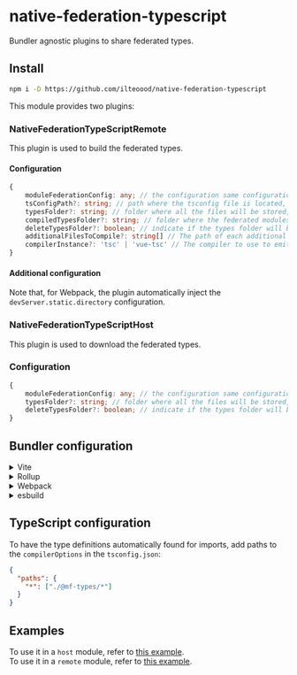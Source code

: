 # native-federation-typescript

Bundler agnostic plugins to share federated types.

## Install

```bash
npm i -D https://github.com/ilteoood/native-federation-typescript
```

This module provides two plugins:

### NativeFederationTypeScriptRemote
This plugin is used to build the federated types.

#### Configuration
```typescript
{
    moduleFederationConfig: any; // the configuration same configuration provided to the module federation plugin, it is MANDATORY
    tsConfigPath?: string; // path where the tsconfig file is located, default is ''./tsconfig.json'
    typesFolder?: string; // folder where all the files will be stored, default is '@mf-types',
    compiledTypesFolder?: string; // folder where the federated modules types will be stored, default is 'compiled-types'
    deleteTypesFolder?: boolean; // indicate if the types folder will be deleted when the job completes, default is 'true'
    additionalFilesToCompile?: string[] // The path of each additional file which should be emitted
    compilerInstance?: 'tsc' | 'vue-tsc' // The compiler to use to emit files, default is 'tsc'
}
```

#### Additional configuration
Note that, for Webpack, the plugin automatically inject the `devServer.static.directory` configuration.

### NativeFederationTypeScriptHost
This plugin is used to download the federated types.

### Configuration

```typescript
{
    moduleFederationConfig: any; // the configuration same configuration provided to the module federation plugin, it is MANDATORY
    typesFolder?: string; // folder where all the files will be stored, default is '@mf-types',
    deleteTypesFolder?: boolean; // indicate if the types folder will be deleted before the job starts, default is 'true'
}
```

## Bundler configuration

<details>
<summary>Vite</summary><br>

```ts
// vite.config.ts
import {NativeFederationTypeScriptHost, NativeFederationTypeScriptRemote} from 'native-federation-typescript/vite'

export default defineConfig({
  plugins: [
    NativeFederationTypeScriptRemote({ /* options */ }),
    NativeFederationTypeScriptHost({ /* options */ }),
  ],
  /* ... */
  server: { // This is needed to emulate the devServer.static.directory of WebPack and correctly serve the zip file
    /* ... */
    proxy: {
      '/@mf-types.zip': {
          target: 'http://localhost:3000',
          changeOrigin: true,
          rewrite: () => `/@fs/${process.cwd()}/dist/@mf-types.zip`
      }
    },
    fs: {
      /* ... */
      allow: ['./dist']
      /* ... */
    }
  }
})
```

<br>
</details>
<details>
<summary>Rollup</summary><br>

```ts
// rollup.config.js
import {NativeFederationTypeScriptHost, NativeFederationTypeScriptRemote} from 'native-federation-typescript/rollup'

export default {
  plugins: [
    NativeFederationTypeScriptRemote({ /* options */ }),
    NativeFederationTypeScriptHost({ /* options */ }),
  ],
}
```

<br>
</details>
<details>
<summary>Webpack</summary><br>

```ts
// webpack.config.js
const {NativeFederationTypeScriptHost, NativeFederationTypeScriptRemote} = require('native-federation-typescript/webpack')
module.exports = {
  /* ... */
  plugins: [
    NativeFederationTypeScriptRemote({ /* options */ }),
    NativeFederationTypeScriptHost({ /* options */ })
  ]
}
```

<br>
</details>
<details>
<summary>esbuild</summary><br>

```ts
// esbuild.config.js
import { build } from 'esbuild'
import {NativeFederationTypeScriptHost, NativeFederationTypeScriptRemote} from 'native-federation-typescript/esbuild'

build({
  plugins: [
    NativeFederationTypeScriptRemote({ /* options */ }),
    NativeFederationTypeScriptHost({ /* options */ })
  ],
})
```

<br>
</details>

## TypeScript configuration

To have the type definitions automatically found for imports, add paths to the `compilerOptions` in the `tsconfig.json`:

```json
{  
  "paths": {
    "*": ["./@mf-types/*"]
  }
}
```

## Examples

To use it in a `host` module, refer to [this example](https://github.com/ilteoood/module-federation-typescript/tree/host).  
To use it in a `remote` module, refer to [this example](https://github.com/ilteoood/module-federation-typescript/tree/remote).